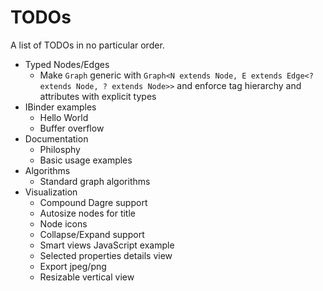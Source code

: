 # TODOs 

A list of TODOs in no particular order.

- Typed Nodes/Edges
  - Make `Graph` generic with `Graph<N extends Node, E extends Edge<? extends Node, ? extends Node>>` and enforce tag hierarchy and attributes with explicit types
- IBinder examples
  - Hello World
  - Buffer overflow
- Documentation
  - Philosphy
  - Basic usage examples
- Algorithms
  - Standard graph algorithms
- Visualization
  - Compound Dagre support
  - Autosize nodes for title
  - Node icons
  - Collapse/Expand support
  - Smart views JavaScript example
  - Selected properties details view
  - Export jpeg/png
  - Resizable vertical view
